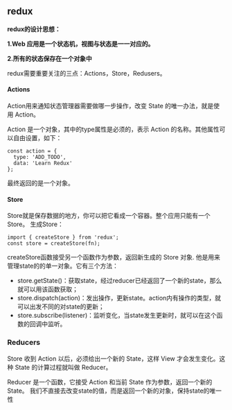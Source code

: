 ## redux
**redux的设计思想：**


**1.Web 应用是一个状态机，视图与状态是一一对应的。**

**2.所有的状态保存在一个对象中**

redux需要重要关注的三点：Actions，Store，Redusers。
#### Actions

Action用来通知状态管理器需要做哪一步操作，改变 State 的唯一办法，就是使用 Action。

Action 是一个对象，其中的type属性是必须的，表示 Action 的名称。其他属性可以自由设置，如下：

```
const action = {
  type: 'ADD_TODO',
  data: 'Learn Redux'
};

```
最终返回的是一个对象。

#### Store

Store就是保存数据的地方，你可以把它看成一个容器。整个应用只能有一个 Store。
生成Store：

```
import { createStore } from 'redux';
const store = createStore(fn);
```
createStore函数接受另一个函数作为参数，返回新生成的 Store 对象.
他是用来管理state的的单一对象。它有三个方法：

* store.getState()：获取state，经过reducer已经返回了一个新的state，那么就可以用该函数获取；
* store.dispatch(action)：发出操作，更新state。action内有操作的类型，就可以出发不同的对state的更新；
* store.subscribe(listener)：监听变化，当state发生更新时，就可以在这个函数的回调中监听。

### Reducers

Store 收到 Action 以后，必须给出一个新的 State，这样 View 才会发生变化。这种 State 的计算过程就叫做 Reducer。

Reducer 是一个函数，它接受 Action 和当前 State 作为参数，返回一个新的 State。
我们不直接去改变state的值，而是返回一个新的对象，保持state的唯一性

